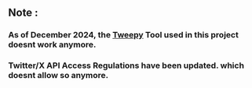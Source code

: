 ## Note : 
### As of December 2024, the [Tweepy](https://www.tweepy.org/) Tool used in this project doesnt work anymore. 
### Twitter/X API Access Regulations have been updated. which doesnt allow so anymore.
